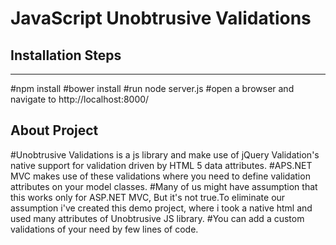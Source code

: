 # JavaScript Unobtrusive Validations

## Installation Steps
-------------------------

#npm install 
#bower install
#run node server.js
#open a browser and navigate to http://localhost:8000/


 About Project
 ----------------

#Unobtrusive Validations is a js library and make use of jQuery Validation's native support for validation driven by HTML 5 data attributes. 
#APS.NET MVC makes use of these validations where you need to define validation attributes on your model classes.
#Many of us might have assumption that this works only for ASP.NET MVC, But it's not true.To eliminate our assumption i've created this demo project, where i took a native html and used many attributes of Unobtrusive JS library.
#You can add a custom validations of your need by few lines of code.



